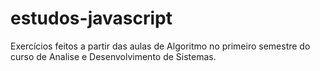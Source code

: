 # estudos-javascript
Exercícios feitos a partir das aulas de Algoritmo no primeiro semestre do curso de Analise e Desenvolvimento de Sistemas.
